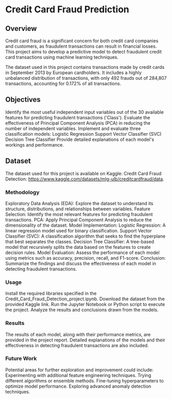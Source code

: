 # Credit Card Fraud Prediction

## Overview
Credit card fraud is a significant concern for both credit card companies and customers, as fraudulent transactions can result in financial losses. This project aims to develop a predictive model to detect fraudulent credit card transactions using machine learning techniques.

The dataset used in this project contains transactions made by credit cards in September 2013 by European cardholders. It includes a highly unbalanced distribution of transactions, with only 492 frauds out of 284,807 transactions, accounting for 0.172% of all transactions.

## Objectives
Identify the most useful independent input variables out of the 30 available features for predicting fraudulent transactions ('Class').
Evaluate the effectiveness of Principal Component Analysis (PCA) in reducing the number of independent variables.
Implement and evaluate three classification models:
Logistic Regression
Support Vector Classifier (SVC)
Decision Tree Classifier
Provide detailed explanations of each model's workings and performance.

## Dataset
The dataset used for this project is available on Kaggle: Credit Card Fraud Detection: https://www.kaggle.com/datasets/mlg-ulb/creditcardfraud/data.

### Methodology
Exploratory Data Analysis (EDA): Explore the dataset to understand its structure, distributions, and relationships between variables.
Feature Selection: Identify the most relevant features for predicting fraudulent transactions.
PCA: Apply Principal Component Analysis to reduce the dimensionality of the dataset.
Model Implementation:
Logistic Regression: A linear regression model used for binary classification.
Support Vector Classifier (SVC): A classification algorithm that seeks to find the hyperplane that best separates the classes.
Decision Tree Classifier: A tree-based model that recursively splits the data based on the features to create decision rules.
Model Evaluation: Assess the performance of each model using metrics such as accuracy, precision, recall, and F1-score.
Conclusion: Summarize the findings and discuss the effectiveness of each model in detecting fraudulent transactions.

### Usage
Install the required libraries specified in the Credit_Card_Fraud_Detection_project.ipynb.
Download the dataset from the provided Kaggle link.
Run the Jupyter Notebook or Python script to execute the project.
Analyze the results and conclusions drawn from the models.

### Results
The results of each model, along with their performance metrics, are provided in the project report. Detailed explanations of the models and their effectiveness in detecting fraudulent transactions are also included.

### Future Work
Potential areas for further exploration and improvement could include:
Experimenting with additional feature engineering techniques.
Trying different algorithms or ensemble methods.
Fine-tuning hyperparameters to optimize model performance.
Exploring advanced anomaly detection techniques.



